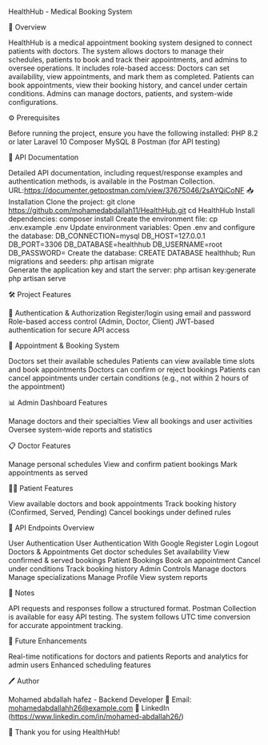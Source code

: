 HealthHub - Medical Booking System

📌 Overview

HealthHub is a medical appointment booking system designed to connect patients with doctors. The system allows doctors to manage their schedules, patients to book and track their appointments, and admins to oversee operations.
It includes role-based access:
Doctors can set availability, view appointments, and mark them as completed.
Patients can book appointments, view their booking history, and cancel under certain conditions.
Admins can manage doctors, patients, and system-wide configurations.

⚙️ Prerequisites

Before running the project, ensure you have the following installed:
PHP 8.2 or later
Laravel 10
Composer
MySQL 8
Postman (for API testing)

📄 API Documentation

Detailed API documentation, including request/response examples and authentication methods, is available in the Postman Collection.
URL:https://documenter.getpostman.com/view/37675046/2sAYQiCoNF
📥 Installation
Clone the project:
git clone https://github.com/mohamedabdallah11/HealthHub.git cd HealthHub 
Install dependencies:
composer install 
Create the environment file:
cp .env.example .env 
Update environment variables:
Open .env and configure the database:
DB_CONNECTION=mysql DB_HOST=127.0.0.1 DB_PORT=3306 DB_DATABASE=healthhub DB_USERNAME=root DB_PASSWORD= 
Create the database:
CREATE DATABASE healthhub; 
Run migrations and seeders:
php artisan migrate  
Generate the application key and start the server:
php artisan key:generate php artisan serve 

🛠️ Project Features

🔐 Authentication & Authorization
Register/login using email and password
Role-based access control (Admin, Doctor, Client)
JWT-based authentication for secure API access

📅 Appointment & Booking System

Doctors set their available schedules
Patients can view available time slots and book appointments
Doctors can confirm or reject bookings
Patients can cancel appointments under certain conditions (e.g., not within 2 hours of the appointment)

📊 Admin Dashboard Features

Manage doctors and their specialties
View all bookings and user activities
Oversee system-wide reports and statistics

📋 Doctor Features

Manage personal schedules
View and confirm patient bookings
Mark appointments as served

🧑‍⚕️ Patient Features

View available doctors and book appointments
Track booking history (Confirmed, Served, Pending)
Cancel bookings under defined rules

🔗 API Endpoints Overview

User Authentication 
User Authentication With Google 
Register
Login
Logout
Doctors & Appointments
Get doctor schedules
Set availability
View confirmed & served bookings
Patient Bookings
Book an appointment
Cancel under conditions
Track booking history
Admin Controls
Manage doctors
Manage specializations
Manage Profile 
View system reports

📝 Notes

API requests and responses follow a structured format.
Postman Collection is available for easy API testing.
The system follows UTC time conversion for accurate appointment tracking.

🎯 Future Enhancements

Real-time notifications for doctors and patients
Reports and analytics for admin users
Enhanced scheduling features

🖊️ Author

Mohamed abdallah hafez - Backend Developer
📧 Email: mohamedabdallahh26@example.com
🔗 LinkedIn (https://www.linkedin.com/in/mohamed-abdallah26/)

🚀 Thank you for using HealthHub!
